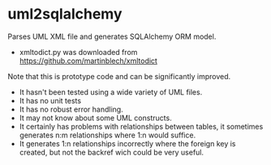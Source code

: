 uml2sqlalchemy
==============

Parses UML XML file and generates SQLAlchemy ORM model.

- xmltodict.py was downloaded from  https://github.com/martinblech/xmltodict

Note that this is prototype code and can be significantly improved.
- It hasn't been tested using a wide variety of UML files. 
- It has no unit tests
- It has no robust error handling. 
- It may not know about some UML constructs. 
- It certainly has problems with relationships between tables, it sometimes generates n:m relationships where 1:n would suffice. 
- It generates 1:n relationships incorrectly where the foreign key is created, but not the backref wich could be very useful.

